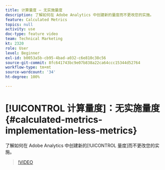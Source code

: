 ```yaml
---
title: 计算量度 — 无实施量度
description: 了解如何在 Adobe Analytics 中创建新的量度而不更改您的实施。
feature: Calculated Metrics
topics: null
activity: use
doc-type: feature video
team: Technical Marketing
kt: 2320
role: User
level: Beginner
exl-id: b0053a5b-cb95-4bad-a032-c6e810c38c56
source-git-commit: 8fc641743bc9e07b838a22ca64ccc15344d52764
workflow-type: tm+mt
source-wordcount: '34'
ht-degree: 100%

---
```


# [!UICONTROL 计算量度]：无实施量度 {#calculated-metrics-implementation-less-metrics}

了解如何在 Adobe Analytics 中创建新的[!UICONTROL 量度]而不更改您的实施。

>[!VIDEO](https://video.tv.adobe.com/v/37926/?quality=12&learn=on&captions=chi_hans)

